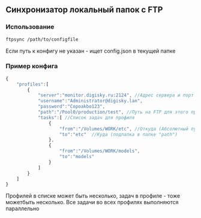 ## Синхронизатор локальный папок с FTP ##

### Использование ###
```bash
ftpsync /path/to/configfile
```
Если путь к конфигу не указан - ищет config.json в текущей папке

### Пример конфига ###
```js
{
    "profiles":[        
        {
            "server":"monitor.digisky.ru:2124", //Адрес сервера и порт            
            "username":"Administrator@digisky.lan", 
            "password":"Copoakbo123",
            "path":"/Pool0/production/test", //Путь на FTP для этого профиля
            "tasks":[ //Список задач для профиля
                {
                    "from":"/Volumes/WORK/etc", //Откуда (Абсолютный путь)
                    "to":"etc"  //Куда (подпапка в папке "path")
                },
                {
                    "from":"/Volumes/WORK/models",
                    "to":"models"
                }
            ]
        }
    ]
}
```

Профилей в списке может быть несколько, задач в профиле - тоже можетбыть несколько. 
Все задачи во всех профилях выполняются параллельно
